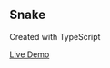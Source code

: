 <!-- * cd to `example/` and open index.html

Create this app using typescript.

Good luck! -->

## Snake
Created with TypeScript

<a href="https://fsiino.github.io/ts-snake" target="_blank">Live Demo</a> 
